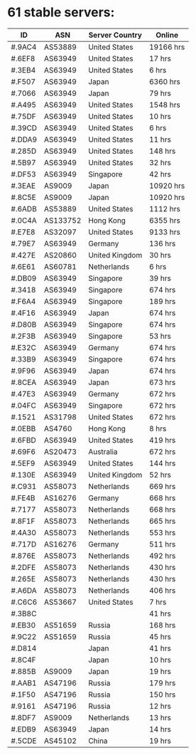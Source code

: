 # 61 stable servers:

| ID | ASN | Server Country | Online |
| ------ | ------ | ------ | ------ |
| #.9AC4 | AS53889 | United States | 19166 hrs |
| #.6EF8 | AS63949 | United States | 17 hrs |
| #.3EB4 | AS63949 | United States | 6 hrs |
| #.F507 | AS63949 | Japan | 6360 hrs |
| #.7066 | AS63949 | Japan | 79 hrs |
| #.A495 | AS63949 | United States | 1548 hrs |
| #.75DF | AS63949 | United States | 10 hrs |
| #.39CD | AS63949 | United States | 6 hrs |
| #.DDA9 | AS63949 | United States | 11 hrs |
| #.285D | AS63949 | United States | 148 hrs |
| #.5B97 | AS63949 | United States | 32 hrs |
| #.DF53 | AS63949 | Singapore | 42 hrs |
| #.3EAE | AS9009 | Japan | 10920 hrs |
| #.8C5E | AS9009 | Japan | 10920 hrs |
| #.6ADB | AS53889 | United States | 1112 hrs |
| #.0C4A | AS133752 | Hong Kong | 6355 hrs |
| #.E7E8 | AS32097 | United States | 9133 hrs |
| #.79E7 | AS63949 | Germany | 136 hrs |
| #.427E | AS20860 | United Kingdom | 30 hrs |
| #.6E61 | AS60781 | Netherlands | 6 hrs |
| #.DB09 | AS63949 | Singapore | 39 hrs |
| #.3418 | AS63949 | Singapore | 674 hrs |
| #.F6A4 | AS63949 | Singapore | 189 hrs |
| #.4F16 | AS63949 | Japan | 674 hrs |
| #.D80B | AS63949 | Singapore | 674 hrs |
| #.2F3B | AS63949 | Singapore | 53 hrs |
| #.E32C | AS63949 | Germany | 674 hrs |
| #.33B9 | AS63949 | Singapore | 674 hrs |
| #.9F96 | AS63949 | Japan | 674 hrs |
| #.8CEA | AS63949 | Japan | 673 hrs |
| #.47E3 | AS63949 | Germany | 672 hrs |
| #.04FC | AS63949 | Singapore | 672 hrs |
| #.1521 | AS31798 | United States | 672 hrs |
| #.0EBB | AS4760 | Hong Kong | 8 hrs |
| #.6FBD | AS63949 | United States | 419 hrs |
| #.69F6 | AS20473 | Australia | 672 hrs |
| #.5EF9 | AS63949 | United States | 144 hrs |
| #.130E | AS63949 | United Kingdom | 52 hrs |
| #.C931 | AS58073 | Netherlands | 669 hrs |
| #.FE4B | AS16276 | Germany | 668 hrs |
| #.7177 | AS58073 | Netherlands | 668 hrs |
| #.8F1F | AS58073 | Netherlands | 665 hrs |
| #.4A30 | AS58073 | Netherlands | 553 hrs |
| #.717D | AS16276 | Germany | 511 hrs |
| #.876E | AS58073 | Netherlands | 492 hrs |
| #.2DFE | AS58073 | Netherlands | 430 hrs |
| #.265E | AS58073 | Netherlands | 430 hrs |
| #.A6DA | AS58073 | Netherlands | 406 hrs |
| #.C6C6 | AS53667 | United States | 7 hrs |
| #.3B8C |  |  | 41 hrs |
| #.EB30 | AS51659 | Russia | 168 hrs |
| #.9C22 | AS51659 | Russia | 45 hrs |
| #.D814 |  | Japan | 41 hrs |
| #.8C4F |  | Japan | 10 hrs |
| #.885B | AS9009 | Japan | 19 hrs |
| #.AAB1 | AS47196 | Russia | 179 hrs |
| #.1F50 | AS47196 | Russia | 150 hrs |
| #.9161 | AS47196 | Russia | 12 hrs |
| #.8DF7 | AS9009 | Netherlands | 13 hrs |
| #.EDB9 | AS63949 | Japan | 14 hrs |
| #.5CDE | AS45102 | China | 19 hrs |


